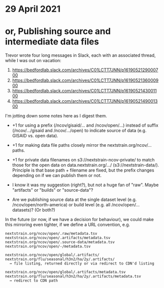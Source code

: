 # 29 April 2021
# or, Publishing source and intermediate data files

Trevor wrote four long messages in Slack, each with an associated thread, while
I was out on vacation:

 1. https://bedfordlab.slack.com/archives/C01LCTT7JNN/p1619052129000700
 2. https://bedfordlab.slack.com/archives/C01LCTT7JNN/p1619052136000900
 3. https://bedfordlab.slack.com/archives/C01LCTT7JNN/p1619052143001100
 4. https://bedfordlab.slack.com/archives/C01LCTT7JNN/p1619052149001300

I'm jotting down some notes here as I digest them.

  - +1 for using a prefix (/ncov/gisaid/… and /ncov/open/…) instead of suffix
    (/ncov/…/gisaid and /ncov/…/open) to indicate source of data (e.g. GISAID vs.
    open data).
 
  - +1 for making data file paths closely mirror the nextstrain.org/ncov/… paths.

  - +1 for private data filenames on s3://nextstrain-ncov-private/ to match
    those for the open data on data.nextstrain.org/…/ (s3://nextstrain-data/).
    Principle is that base path + filename are fixed, but the prefix changes
    depending on if we can publish them or not.

  - I know it was my suggestion (right?), but not a huge fan of "raw".  Maybe
    "artifacts" or "builds" or "source-data"?

  - Are we publishing source data at the single dataset level (e.g.
    /ncov/open/north-america) or build level (e.g. all /ncov/open/… datasets)?
    (Or both?)

In the future (or now, if we have a decision for behaviour), we could make this
mirroring even tighter, if we define a URL convention, e.g.

    nextstrain.org/ncov/open/.raw/metadata.tsv
    nextstrain.org/ncov/open/.artifacts/metadata.tsv
    nextstrain.org/ncov/open/.source-data/metadata.tsv
    nextstrain.org/ncov/open/-/metadata.tsv

    nextstrain.org/ncov/open/global/.artifacts/
    nextstrain.org/flu/seasonal/h3n2/ha/2y/.artifacts/
      → file listing, returned directly or via redirect to CDN'd listing

    nextstrain.org/ncov/open/global/.artifacts/metadata.tsv
    nextstrain.org/flu/seasonal/h3n2/ha/2y/.artifacts/metadata.tsv
      → redirect to CDN path
